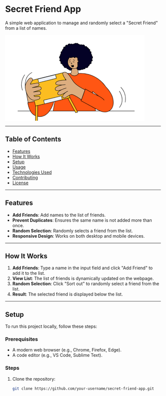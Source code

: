 # Secret Friend App

A simple web application to manage and randomly select a "Secret Friend" from a list of names.

![Secret Friend Screenshot](assets/amigo-secreto.png) <!-- Add a screenshot if available -->

---

## Table of Contents
- [Features](#features)
- [How It Works](#how-it-works)
- [Setup](#setup)
- [Usage](#usage)
- [Technologies Used](#technologies-used)
- [Contributing](#contributing)
- [License](#license)

---

## Features

- **Add Friends**: Add names to the list of friends.
- **Prevent Duplicates**: Ensures the same name is not added more than once.
- **Random Selection**: Randomly selects a friend from the list.
- **Responsive Design**: Works on both desktop and mobile devices.

---

## How It Works

1. **Add Friends**: Type a name in the input field and click "Add Friend" to add it to the list.
2. **View List**: The list of friends is dynamically updated on the webpage.
3. **Random Selection**: Click "Sort out" to randomly select a friend from the list.
4. **Result**: The selected friend is displayed below the list.

---

## Setup

To run this project locally, follow these steps:

### Prerequisites
- A modern web browser (e.g., Chrome, Firefox, Edge).
- A code editor (e.g., VS Code, Sublime Text).

### Steps
1. Clone the repository:
   ```bash
   git clone https://github.com/your-username/secret-friend-app.git
